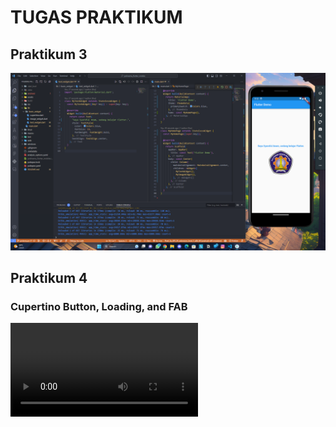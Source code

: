 # TUGAS PRAKTIKUM

## Praktikum 3

![Screenshot praktikum 1](images/praktikum%201.png)

## Praktikum 4
### Cupertino Button, Loading, and FAB

![](images/sacffold-widget.mp4)
